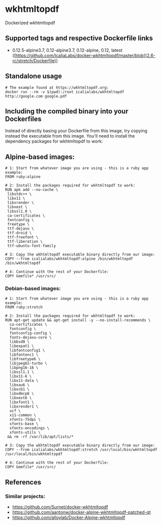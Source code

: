 # wkhtmltopdf

Dockerized wkhtmltopdf

## Supported tags and respective Dockerfile links
- 0.12.5-alpine3.7, 0.12-alpine3.7, 0.12-alpine, 0.12, latest ([https://github.com/IcaliaLabs/docker-wkhtmltopdf/master/blob](2.6-rc/stretch/Dockerfile))

## Standalone usage

```
# The example found at https://wkhtmltopdf.org:
docker run --rm -v $(pwd):/root icalialabs/wkhtmltopdf http://google.com google.pdf
```

## Including the compiled binary into your Dockerfiles

Instead of directly basing your Dockerfile from this image, try copying instead
the executable from this image. You'll need to install the dependency packages
for wkhtmltopdf to work:

## Alpine-based images:

```
# 1: Start from whatever image you are using - this is a ruby app example:
FROM ruby:alpine

# 2: Install the packages required for wkhtmltopdf to work:
RUN apk add --no-cache \
 libstdc++ \
 libx11 \
 libxrender \
 libxext \
 libssl1.0 \
 ca-certificates \
 fontconfig \
 freetype \
 ttf-dejavu \
 ttf-droid \
 ttf-freefont \
 ttf-liberation \
 ttf-ubuntu-font-family

# 3: Copy the wkhtmltopdf executable binary directly from our image:
COPY --from icalialabs/wkhtmltopdf:alpine /bin/wkhtmltopdf /bin/wkhtmltopdf

# 4: Continue with the rest of your Dockerfile:
COPY Gemfile* /usr/src/
```

### Debian-based images:

```
# 1: Start from whatever image you are using - this is a ruby app example:
FROM ruby:stretch

# 2: Install the packages required for wkhtmltopdf to work:
RUN apt-get update && apt-get install -y --no-install-recommends \
  ca-certificates \
  fontconfig \
  fontconfig-config \
  fonts-dejavu-core \
  libbsd0 \
  libexpat1 \
  libfontconfig1 \
  libfontenc1 \
  libfreetype6 \
  libjpeg62-turbo \
  libpng16-16 \
  libssl1.1 \
  libx11-6 \
  libx11-data \
  libxau6 \
  libxcb1 \
  libxdmcp6 \
  libxext6 \
  libxfont1 \
  libxrender1 \
  ucf \
  x11-common \
  xfonts-75dpi \
  xfonts-base \
  xfonts-encodings \
  xfonts-utils \
 && rm -rf /var/lib/apt/lists/*

# 3: Copy the wkhtmltopdf executable binary directly from our image:
COPY --from icalialabs/wkhtmltopdf:stretch /usr/local/bin/wkhtmltopdf /usr/local/bin/wkhtmltopdf

# 4: Continue with the rest of your Dockerfile:
COPY Gemfile* /usr/src/
```

## References

### Similar projects:
- https://github.com/Surnet/docker-wkhtmltopdf
- https://github.com/aantonw/docker-alpine-wkhtmltopdf-patched-qt
- https://github.com/alloylab/Docker-Alpine-wkhtmltopdf
